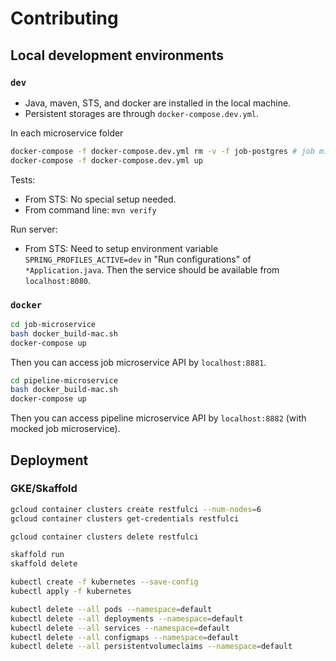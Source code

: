 # Contributing

## Local development environments

### `dev`

* Java, maven, STS, and docker are installed in the local machine.
* Persistent storages are through `docker-compose.dev.yml`.

In each microservice folder

```bash
docker-compose -f docker-compose.dev.yml rm -v -f job-postgres # job microservice
docker-compose -f docker-compose.dev.yml up
```

Tests:

* From STS: No special setup needed.
* From command line: `mvn verify`

Run server:

* From STS: Need to setup environment variable `SPRING_PROFILES_ACTIVE=dev` in "Run configurations" of `*Application.java`. Then the service should be available from `localhost:8080`.

### `docker`

```bash
cd job-microservice
bash docker_build-mac.sh
docker-compose up
```

Then you can access job microservice API by `localhost:8881`.

```bash
cd pipeline-microservice
bash docker_build-mac.sh
docker-compose up
```

Then you can access pipeline microservice API by `localhost:8882` (with mocked job microservice).

## Deployment

### GKE/Skaffold

```bash
gcloud container clusters create restfulci --num-nodes=6
gcloud container clusters get-credentials restfulci

gcloud container clusters delete restfulci
```

```bash
skaffold run
skaffold delete
```

```bash
kubectl create -f kubernetes --save-config
kubectl apply -f kubernetes

kubectl delete --all pods --namespace=default
kubectl delete --all deployments --namespace=default
kubectl delete --all services --namespace=default
kubectl delete --all configmaps --namespace=default
kubectl delete --all persistentvolumeclaims --namespace=default
```
